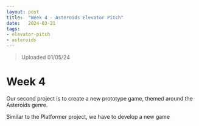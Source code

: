 ```yaml
---
layout: post
title:  "Week 4 - Asteroids Elevator Pitch"
date:   2024-03-21
tags: 
- elevator-pitch
- asteroids
---
```

> Uploaded 01/05/24

# Week 4
Our second project is to create a new prototype game, themed around
the Asteroids genre. 

Similar to the Platformer project, we have to develop a new game

##
